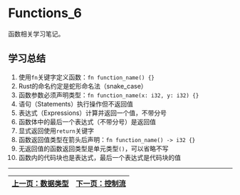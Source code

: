 # Functions_6

函数相关学习笔记。

## 学习总结

1. 使用`fn`关键字定义函数：`fn function_name() {}`
2. Rust的命名约定是蛇形命名法（snake_case）
3. 函数参数必须声明类型：`fn function_name(x: i32, y: i32) {}`
4. 语句（Statements）执行操作但不返回值
5. 表达式（Expressions）计算并返回一个值，不带分号
6. 函数体中的最后一个表达式（不带分号）是返回值
7. 显式返回使用`return`关键字
8. 函数返回值类型在箭头后声明：`fn function_name() -> i32 {}`
9. 无返回值的函数返回类型是单元类型`()`，可以省略不写
10. 函数内的代码块也是表达式，最后一个表达式是代码块的值 

---

| [上一页：数据类型](../05_type/05_type.md) | [下一页：控制流](../07_control_flow/07_control_flow.md) |
|------------------------|------------------------| 